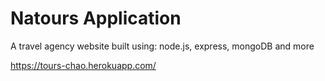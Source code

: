 # Natours Application

A travel agency website built using: node.js, express, mongoDB and more

https://tours-chao.herokuapp.com/
